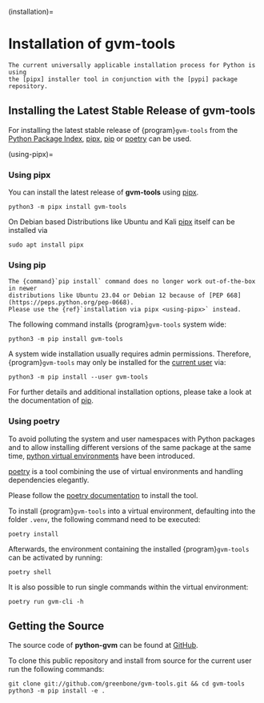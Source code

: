 (installation)=

# Installation of gvm-tools

```{note}
The current universally applicable installation process for Python is using
the [pipx] installer tool in conjunction with the [pypi] package repository.
```

## Installing the Latest Stable Release of gvm-tools

For installing the latest stable release of {program}`gvm-tools` from the
[Python Package Index](https://pypi.org/), [pipx], [pip] or [poetry] can be
used.

(using-pipx)=

### Using pipx

You can install the latest release of **gvm-tools** using [pipx].

```shell
python3 -m pipx install gvm-tools
```

On Debian based Distributions like Ubuntu and Kali [pipx] itself can be
installed via

```shell
sudo apt install pipx
```

### Using pip

```{note}
The {command}`pip install` command does no longer work out-of-the-box in newer
distributions like Ubuntu 23.04 or Debian 12 because of [PEP 668](https://peps.python.org/pep-0668).
Please use the {ref}`installation via pipx <using-pipx>` instead.
```

The following command installs {program}`gvm-tools` system wide:

```shell
python3 -m pip install gvm-tools
```

A system wide installation usually requires admin permissions. Therefore,
{program}`gvm-tools` may only be installed for the
[current user](https://docs.python.org/3/library/site.html#site.USER_BASE)
via:

```shell
python3 -m pip install --user gvm-tools
```

For further details and additional installation options, please take a look at
the documentation of [pip].

### Using poetry

To avoid polluting the system and user namespaces with Python packages and to
allow installing different versions of the same package at the same time,
[python virtual environments](https://docs.python.org/3/library/venv.html)
have been introduced.

[poetry] is a tool combining the use of virtual environments and handling
dependencies elegantly.

Please follow the [poetry documentation](https://python-poetry.org/docs/#installation)
to install the tool.

To install {program}`gvm-tools` into a virtual environment, defaulting into
the folder `.venv`, the following command need to be executed:

```shell
poetry install
```

Afterwards, the environment containing the installed {program}`gvm-tools` can be
activated by running:

```shell
poetry shell
```

It is also possible to run single commands within the virtual environment:

```shell
poetry run gvm-cli -h
```

## Getting the Source

The source code of **python-gvm** can be found at
[GitHub](https://github.com/greenbone/python-gvm).

To clone this public repository and install from source for the current user run
the following commands:

```shell
git clone git://github.com/greenbone/gvm-tools.git && cd gvm-tools
python3 -m pip install -e .
```

[pip]: https://pip.pypa.io/en/stable/
[pipx]: https://pypa.github.io/pipx/
[poetry]: https://python-poetry.org/
[pypi]: https://pypi.org/
